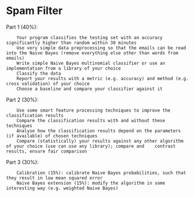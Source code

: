 # Spam Filter

Part 1 (40%):

        Your program classifies the testing set with an accuracy significantly higher than random within 30 minutes
        Use very simple data preprocessing so that the emails can be read into the Naive Bayes (remove everything else other than words from emails)
        Write simple Naive Bayes multinomial classifier or use an implementation from a library of your choice
        Classify the data
        Report your results with a metric (e.g. accuracy) and method (e.g. cross validation) of your choice
        Choose a baseline and compare your classifier against it

Part 2 (30%):

        Use some smart feature processing techniques to improve the classification results
        Compare the classification results with and without these techniques
        Analyse how the classification results depend on the parameters (if available) of chosen techniques
        Compare (statistically) your results against any other algorithm of your choice (use can use any library); compare and    contrast results, ensure fair comparison

Part 3 (30%):

        Calibration (15%): calibrate Naive Bayes probabilities, such that they result in low mean squared error
        Naive Bayes extension (15%): modify the algorithm in some interesting way (e.g. weighted Naive Bayes)


